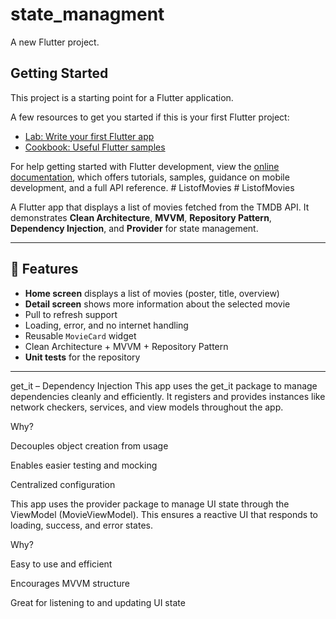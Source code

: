 # state_managment

A new Flutter project.


## Getting Started

This project is a starting point for a Flutter application.

A few resources to get you started if this is your first Flutter project:

- [Lab: Write your first Flutter app](https://docs.flutter.dev/get-started/codelab)
- [Cookbook: Useful Flutter samples](https://docs.flutter.dev/cookbook)

For help getting started with Flutter development, view the
[online documentation](https://docs.flutter.dev/), which offers tutorials,
samples, guidance on mobile development, and a full API reference.
#   L i s t o f M o v i e s 
 
 #   L i s t o f M o v i e s 
 

A Flutter app that displays a list of movies fetched from the TMDB API. It demonstrates **Clean Architecture**, **MVVM**, **Repository Pattern**, **Dependency Injection**, and **Provider** for state management.

---

## 🚀 Features

- **Home screen** displays a list of movies (poster, title, overview)
- **Detail screen** shows more information about the selected movie
- Pull to refresh support
- Loading, error, and no internet handling
- Reusable `MovieCard` widget
- Clean Architecture + MVVM + Repository Pattern
- **Unit tests** for the repository

---

get_it – Dependency Injection
This app uses the get_it package to manage dependencies cleanly and efficiently. It registers and provides instances like network checkers, services, and view models throughout the app.

Why?

Decouples object creation from usage

Enables easier testing and mocking

Centralized configuration


This app uses the provider package to manage UI state through the ViewModel (MovieViewModel). This ensures a reactive UI that responds to loading, success, and error states.

Why?

Easy to use and efficient

Encourages MVVM structure

Great for listening to and updating UI state
